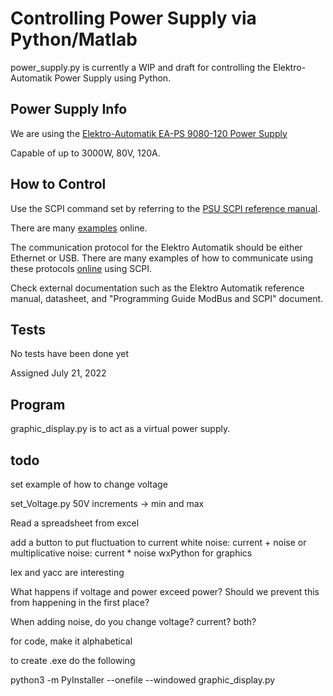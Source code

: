 # Controlling Power Supply via Python/Matlab

power_supply.py is currently a WIP and draft for controlling the Elektro-Automatik Power Supply using Python.

## Power Supply Info

We are using the [Elektro-Automatik EA-PS 9080-120 Power Supply](https://www.tequipment.net/Elektro-Automatik/EA-PS-9080-120-2U/DC-Power-Supplies/Lab-Power-Supplies/#docs)

Capable of up to 3000W, 80V, 120A.

## How to Control

Use the SCPI command set by referring to the [PSU SCPI reference manual](https://www.envox.eu/bench-power-supply/psu-scpi-reference-manual/psu-scpi-commands-summary/).

There are many [examples](https://www.envox.eu/bench-power-supply/psu-scpi-reference-manual/psu-scpi-programming-examples/) online.

The communication protocol for the Elektro Automatik should be either Ethernet or USB. There are many examples of how to communicate using these protocols [online](https://magna-power.com/learn/kb/instrumentation-programming-with-python) using SCPI.

Check external documentation such as the Elektro Automatik reference manual, datasheet, and "Programming Guide ModBus and SCPI" document.

## Tests

No tests have been done yet

Assigned July 21, 2022

## Program

graphic_display.py is to act as a virtual power supply.

## todo

set example of how to change voltage

set_Voltage.py 50V
increments -> min and max

Read a spreadsheet from excel

add a button to put fluctuation to current
white noise: current + noise
or multiplicative noise: current * noise
wxPython for graphics

lex and yacc are interesting

What happens if voltage and power exceed power? Should we prevent this from happening in the first place?

When adding noise, do you change voltage? current? both?

for code, make it alphabetical

to create .exe do the following

python3 -m PyInstaller --onefile --windowed graphic_display.py 
